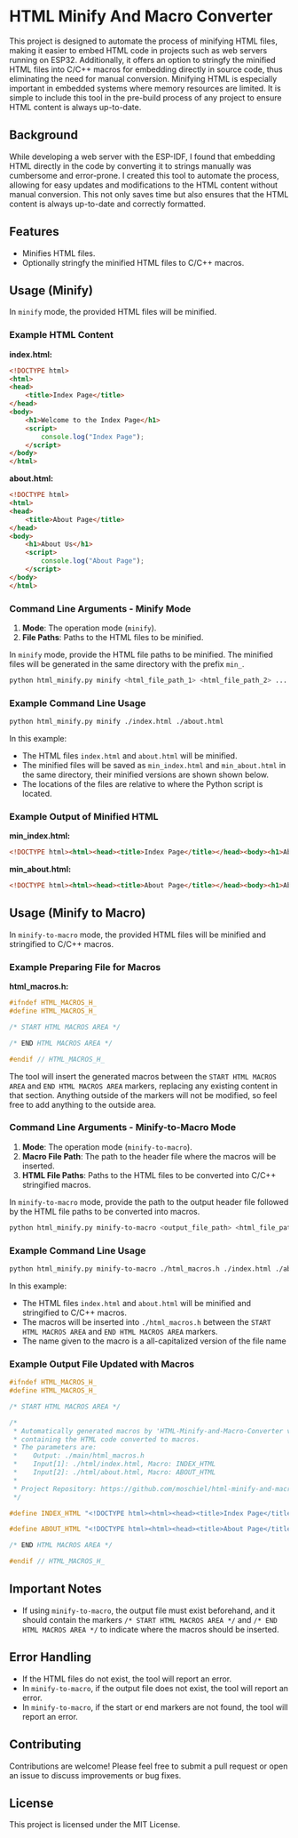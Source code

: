 
# HTML Minify And Macro Converter

This project is designed to automate the process of minifying HTML files, making it easier to embed HTML code in projects such as web servers running on ESP32. Additionally, it offers an option to stringfy the minified HTML files into C/C++ macros for embedding directly in source code, thus eliminating the need for manual conversion. Minifying HTML is especially important in embedded systems where memory resources are limited. It is simple to include this tool in the pre-build process of any project to ensure HTML content is always up-to-date.

## Background

While developing a web server with the ESP-IDF, I found that embedding HTML directly in the code by converting it to strings manually was cumbersome and error-prone. I created this tool to automate the process, allowing for easy updates and modifications to the HTML content without manual conversion. This not only saves time but also ensures that the HTML content is always up-to-date and correctly formatted.

## Features

- Minifies HTML files.
- Optionally stringfy the minified HTML files to C/C++ macros.

## Usage (Minify)

In `minify` mode, the provided HTML files will be minified.

### Example HTML Content

**index.html:**

```html
<!DOCTYPE html>
<html>
<head>
    <title>Index Page</title>
</head>
<body>
    <h1>Welcome to the Index Page</h1>
    <script>
        console.log("Index Page");
    </script>
</body>
</html>
```

**about.html:**

```html
<!DOCTYPE html>
<html>
<head>
    <title>About Page</title>
</head>
<body>
    <h1>About Us</h1>
    <script>
        console.log("About Page");
    </script>
</body>
</html>
```

### Command Line Arguments - Minify Mode

1. **Mode**: The operation mode (`minify`).
2. **File Paths**: Paths to the HTML files to be minified.

In `minify` mode, provide the HTML file paths to be minified. The minified files will be generated in the same directory with the prefix `min_`.

```sh
python html_minify.py minify <html_file_path_1> <html_file_path_2> ...
```

### Example Command Line Usage

```sh
python html_minify.py minify ./index.html ./about.html
```

In this example:
- The HTML files `index.html` and `about.html` will be minified.
- The minified files will be saved as `min_index.html` and `min_about.html` in the same directory, their minified versions are shown shown below.
- The locations of the files are relative to where the Python script is located.

### Example Output of Minified HTML

**min_index.html:**
```html
<!DOCTYPE html><html><head><title>Index Page</title></head><body><h1>About Us</h1><script>console.log("Index Page");</script></body></html>
```

**min_about.html:**
```html
<!DOCTYPE html><html><head><title>About Page</title></head><body><h1>About Us</h1><script>console.log("About Page");</script></body></html>
```




## Usage (Minify to Macro)

In `minify-to-macro` mode, the provided HTML files will be minified and stringified to C/C++ macros.

### Example Preparing File for Macros

**html_macros.h:**

```c
#ifndef HTML_MACROS_H_
#define HTML_MACROS_H_

/* START HTML MACROS AREA */

/* END HTML MACROS AREA */

#endif // HTML_MACROS_H_
```

The tool will insert the generated macros between the `START HTML MACROS AREA` and `END HTML MACROS AREA` markers, replacing any existing content in that section.
Anything outside of the markers will not be modified, so feel free to add anything to the outside area.

### Command Line Arguments - Minify-to-Macro Mode

1. **Mode**: The operation mode (`minify-to-macro`).
2. **Macro File Path**: The path to the header file where the macros will be inserted.
3. **HTML File Paths**: Paths to the HTML files to be converted into C/C++ stringified macros.

In `minify-to-macro` mode, provide the path to the output header file followed by the HTML file paths to be converted into macros.

```sh
python html_minify.py minify-to-macro <output_file_path> <html_file_path_1> <html_file_path_2> ...
```

### Example Command Line Usage

```sh
python html_minify.py minify-to-macro ./html_macros.h ./index.html ./about.html
```

In this example:
- The HTML files `index.html` and `about.html` will be minified and stringified to C/C++ macros.
- The macros will be inserted into `./html_macros.h` between the `START HTML MACROS AREA` and `END HTML MACROS AREA` markers.
- The name given to the macro is a all-capitalized version of the file name

### Example Output File Updated with Macros 

```c
#ifndef HTML_MACROS_H_
#define HTML_MACROS_H_

/* START HTML MACROS AREA */

/*
 * Automatically generated macros by 'HTML-Minify-and-Macro-Converter v2.0'
 * containing the HTML code converted to macros.
 * The parameters are:
 *    Output: ./main/html_macros.h
 *    Input[1]: ./html/index.html, Macro: INDEX_HTML
 *    Input[2]: ./html/about.html, Macro: ABOUT_HTML
 *
 * Project Repository: https://github.com/moschiel/html-minify-and-macro-converter
 */

#define INDEX_HTML "<!DOCTYPE html><html><head><title>Index Page</title></head><body><h1>Welcome to the Index Page</h1><script>console.log(\"Index Page\");</script></body></html>"

#define ABOUT_HTML "<!DOCTYPE html><html><head><title>About Page</title></head><body><h1>About Us</h1><script>console.log(\"About Page\");</script></body></html>"

/* END HTML MACROS AREA */

#endif // HTML_MACROS_H_
```

## Important Notes

- If using `minify-to-macro`, the output file must exist beforehand, and it should contain the markers `/* START HTML MACROS AREA */` and `/* END HTML MACROS AREA */` to indicate where the macros should be inserted.

## Error Handling

- If the HTML files do not exist, the tool will report an error.
- In `minify-to-macro`, if the output file does not exist, the tool will report an error.
- In `minify-to-macro`, if the start or end markers are not found, the tool will report an error.

## Contributing

Contributions are welcome! Please feel free to submit a pull request or open an issue to discuss improvements or bug fixes.

## License

This project is licensed under the MIT License.

